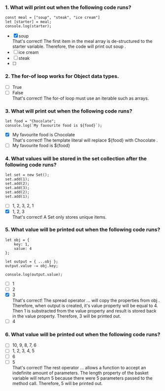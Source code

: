 ### 1. What will print out when the following code runs?

```
const meal = ["soup", "steak", "ice cream"]
let [starter] = meal;
console.log(starter);
```

- [x] soup <br>
      That's correct! The first item in the meal array is de-structured to the starter variable. Therefore, the code will print out soup .
- [ ] ice cream
- [ ] steak
- [ ]

### 2. The for-of loop works for Object data types.

- [ ] True
- [ ] False <br>
      That's correct! The for-of loop must use an iterable such as arrays.

### 3. What will print out when the following code runs?

```
let food = "Chocolate";
console.log(`My favourite food is ${food}`);
```

- [x] My favourite food is Chocolate <br>
      That's correct! The template literal will replace ${food} with Chocolate .
- [ ] My favourite food is ${food}

### 4. What values will be stored in the set collection after the following code runs?

```
let set = new Set();
set.add(1);
set.add(2);
set.add(3);
set.add(2);
set.add(1);
```

- [ ] 1, 2, 3, 2, 1
- [x] 1, 2, 3 <br>
      That's correct! A Set only stores unique items.

### 5. What value will be printed out when the following code runs?

```
let obj = {
    key: 1,
    value: 4
};

let output = { ...obj };
output.value -= obj.key;

console.log(output.value);
```

- [ ] 1
- [ ] 2
- [x] 3 <br>
      That's correct! The spread operator ... will copy the properties from obj . Therefore, when output is created, it's value property will be equal to 4. Then 1 is substracted from the value property and result is stored back in the value property. Therefore, 3 will be printed out.
- [ ] 4

### 6. What value will be printed out when the following code runs?

- [ ] 10, 9, 8, 7, 6
- [ ] 1, 2, 3, 4, 5
- [ ] 6
- [ ] 5 <br>
      That's correct! The rest operator ... allows a function to accept an indefinite amount of parameters. The length property of the basket variable will return 5 because there were 5 parameters passed to the method call. Therefore, 5 will be printed out.
